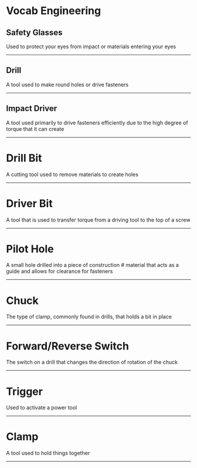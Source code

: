 # Vocab Engineering

## Safety Glasses

Used to protect your eyes from impact or materials entering your eyes

---

## Drill

A tool used to make round holes or drive fasteners

---

## Impact Driver

A tool used primarily to drive fasteners efficiently due to the high degree of torque that it can create

---

# Drill Bit

A cutting tool used to remove materials to create   holes

---

# Driver Bit

A tool that is used to transfer torque from a driving tool to the top of a screw

---

# Pilot Hole

A small hole drilled into a piece of construction # material that acts as a guide and allows for clearance for fasteners

---

# Chuck

The type of clamp, commonly found in drills, that holds a bit in place

---

# Forward/Reverse Switch

The switch on a drill that changes the direction of rotation of the chuck

---

# Trigger

Used to activate a power tool

---

# Clamp

A tool used to hold things together

---
